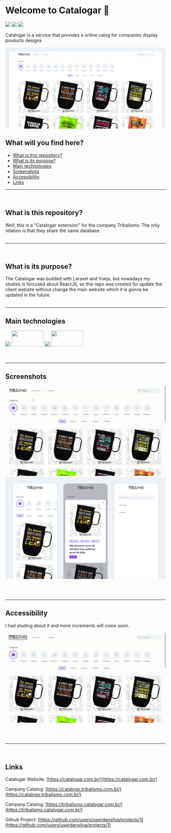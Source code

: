 # Welcome to Catalogar 👋

<div>
  <img src="https://img.shields.io/github/issues/userdansilva/catalogar-tribalismo.svg">
  <img src="https://img.shields.io/github/issues-pr/userdansilva/catalogar-tribalismo.svg">
  <img src="https://img.shields.io/github/issues-pr-closed/userdansilva/catalogar-tribalismo.svg">
<div>

Catalogar is a service that provides a online calog for companies display products designs

![alt text](/public/images/readme/main.png)

## What will you find here?

- [What is this repository?](#what-is-this-repository)
- [What is its purpose?](#what-is-its-purpose)
- [Main technologies](#main-technologies)
- [Screenshots](#screenshots)
- [Accessibility](#accessibility)
- [Links](#links)
<hr/>

<br>

## What is this repository?

Well, this is a "Catalogar extension" for the company Tribalismo. The only relation is that they share the same database.<br><br><hr/><br>

## What is its purpose?

The Catalogar was builded with Laravel and Vuejs, but nowadays my studies is forcused about ReactJS, so this repo was created for update the client website without change the main website which it is gonna be updated in the future.<br><br><hr/>

## Main technologies

<div>
  <img src="https://cdn.jsdelivr.net/gh/devicons/devicon/icons/react/react-original.svg" height="50"/>
  <img src="https://cdn.jsdelivr.net/gh/devicons/devicon/icons/nextjs/nextjs-original-wordmark.svg" height="50" width="100"/>
  <img src="https://cdn.jsdelivr.net/gh/devicons/devicon/icons/typescript/typescript-original.svg" height="50"/>
  <img src="https://cdn.jsdelivr.net/gh/devicons/devicon/icons/tailwindcss/tailwindcss-original-wordmark.svg" height="50" width="100"/>
</div><br><br><hr/>

## Screenshots

![alt](/public/images/readme/demo.gif)
![alt](/public/images/readme/mobile.png)

<br><br><hr/>

## Accessibility

I had studing about it and more increments will come soon.

![alt](/public/images/readme/accessibility.gif)

<br><br><hr/><br>

## Links

Catalogar Website: [https://catalogar.com.br/](https://catalogar.com.br/)

Campany Catalog: [https://catalogo.tribalismo.com.br/](https://catalogo.tribalismo.com.br/)

Campany Catalog: [https://tribalismo.catalogar.com.br/](https://tribalismo.catalogar.com.br/)

Github Project: [https://github.com/users/userdansilva/projects/1](https://github.com/users/userdansilva/projects/1)
